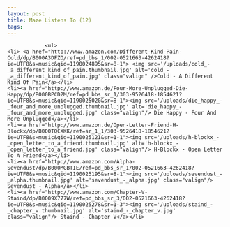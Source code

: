 ```yaml
---
layout: post
title: Maze Listens To (12)
tags:
---
```



                <ul>
    <li> <a href="http://www.amazon.com/Different-Kind-Pain-Cold/dp/B000A3DFZO/ref=pd_bbs_1/002-0521663-4262418?ie=UTF8&s=music&qid=1190024895&sr=8-1"> <img src='/uploads/cold_-_a_different_kind_of_pain.thumbnail.jpg' alt='cold_-_a_different_kind_of_pain.jpg' class="valign" />Cold - A Different Kind Of Pain</a></li>
    <li><a href="http://www.amazon.de/Four-More-Unplugged-Die-Happy/dp/B000BPCD2M/ref=pd_bbs_sr_1/303-9526418-1854621?ie=UTF8&s=music&qid=1190025020&sr=8-1"><img src='/uploads/die_happy_-_four_and_more_unplugged.thumbnail.jpg' alt='die_happy_-_four_and_more_unplugged.jpg' class="valign"/> Die Happy - Four And More Unplugged</a></li>
    <li><a href="http://www.amazon.de/Open-Letter-Friend-H-Blockx/dp/B000TQCXKK/ref=sr_1_1/303-9526418-1854621?ie=UTF8&s=music&qid=1190025121&sr=1-1"><img src='/uploads/h-blockx_-_open_letter_to_a_friend.thumbnail.jpg' alt='h-blockx_-_open_letter_to_a_friend.jpg' class="valign"/> H-Blockx - Open Letter To A Friend</a></li>
    <li><a href="http://www.amazon.com/Alpha-Sevendust/dp/B000MGBTIE/ref=pd_bbs_sr_1/002-0521663-4262418?ie=UTF8&s=music&qid=1190025195&sr=8-1"><img src='/uploads/sevendust_-_alpha.thumbnail.jpg' alt='sevendust_-_alpha.jpg' class="valign"/> Sevendust - Alpha</a></li>
    <li><a href="http://www.amazon.com/Chapter-V-Staind/dp/B0009X777W/ref=pd_bbs_sr_3/002-0521663-4262418?ie=UTF8&s=music&qid=1190025278&sr=1-3"><img src='/uploads/staind_-_chapter_v.thumbnail.jpg' alt='staind_-_chapter_v.jpg' class="valign"/> Staind - Chapter V</a></li>
</ul>

